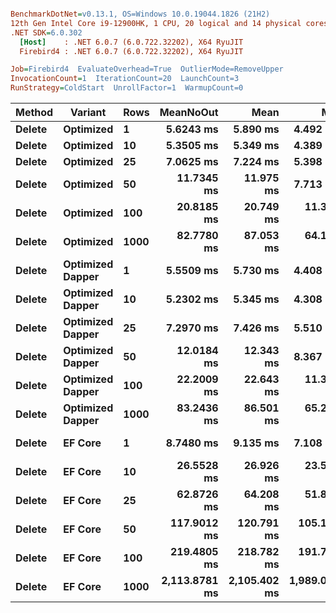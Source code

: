 ``` ini

BenchmarkDotNet=v0.13.1, OS=Windows 10.0.19044.1826 (21H2)
12th Gen Intel Core i9-12900HK, 1 CPU, 20 logical and 14 physical cores
.NET SDK=6.0.302
  [Host]    : .NET 6.0.7 (6.0.722.32202), X64 RyuJIT
  Firebird4 : .NET 6.0.7 (6.0.722.32202), X64 RyuJIT

Job=Firebird4  EvaluateOverhead=True  OutlierMode=RemoveUpper  
InvocationCount=1  IterationCount=20  LaunchCount=3  
RunStrategy=ColdStart  UnrollFactor=1  WarmupCount=0  

```
|      Method |         Variant | Rows |     MeanNoOut |         Mean |          Min |           Q1 |       Median |           Q3 |          Max |
|------------ |---------------- |----- |--------------:|-------------:|-------------:|-------------:|-------------:|-------------:|-------------:|
| **Delete** |       **Optimized** |    **1** |     **5.6243 ms** |     **5.890 ms** |     **4.492 ms** |     **4.970 ms** |     **5.647 ms** |     **6.753 ms** |     **9.943 ms** |
| **Delete** |       **Optimized** |   **10** |     **5.3505 ms** |     **5.349 ms** |     **4.389 ms** |     **4.709 ms** |     **5.408 ms** |     **5.730 ms** |     **6.763 ms** |
| **Delete** |       **Optimized** |   **25** |     **7.0625 ms** |     **7.224 ms** |     **5.398 ms** |     **6.308 ms** |     **7.127 ms** |     **7.842 ms** |     **9.987 ms** |
| **Delete** |       **Optimized** |   **50** |    **11.7345 ms** |    **11.975 ms** |     **7.713 ms** |    **10.249 ms** |    **11.625 ms** |    **13.893 ms** |    **19.206 ms** |
| **Delete** |       **Optimized** |  **100** |    **20.8185 ms** |    **20.749 ms** |    **11.303 ms** |    **16.141 ms** |    **21.063 ms** |    **25.345 ms** |    **34.174 ms** |
| **Delete** |       **Optimized** | **1000** |    **82.7780 ms** |    **87.053 ms** |    **64.120 ms** |    **71.359 ms** |    **74.682 ms** |   **102.937 ms** |   **137.429 ms** |
| **Delete** | **Optimized Dapper** |    **1** |     **5.5509 ms** |     **5.730 ms** |     **4.408 ms** |     **5.152 ms** |     **5.505 ms** |     **6.011 ms** |     **7.938 ms** |
| **Delete** | **Optimized Dapper** |   **10** |     **5.2302 ms** |     **5.345 ms** |     **4.308 ms** |     **4.920 ms** |     **5.174 ms** |     **5.658 ms** |     **7.527 ms** |
| **Delete** | **Optimized Dapper** |   **25** |     **7.2970 ms** |     **7.426 ms** |     **5.510 ms** |     **6.332 ms** |     **7.268 ms** |     **8.386 ms** |    **10.361 ms** |
| **Delete** | **Optimized Dapper** |   **50** |    **12.0184 ms** |    **12.343 ms** |     **8.367 ms** |    **10.254 ms** |    **12.174 ms** |    **14.258 ms** |    **21.243 ms** |
| **Delete** | **Optimized Dapper** |  **100** |    **22.2009 ms** |    **22.643 ms** |    **11.301 ms** |    **16.279 ms** |    **22.500 ms** |    **27.330 ms** |    **42.209 ms** |
| **Delete** | **Optimized Dapper** | **1000** |    **83.2436 ms** |    **86.501 ms** |    **65.270 ms** |    **71.947 ms** |    **81.412 ms** |    **99.992 ms** |   **143.606 ms** |
| **Delete** |          **EF Core** |    **1** |     **8.7480 ms** |     **9.135 ms** |     **7.108 ms** |     **8.183 ms** |     **8.713 ms** |     **9.552 ms** |    **14.252 ms** |
| **Delete** |          **EF Core** |   **10** |    **26.5528 ms** |    **26.926 ms** |    **23.597 ms** |    **24.901 ms** |    **26.556 ms** |    **28.065 ms** |    **33.567 ms** |
| **Delete** |          **EF Core** |   **25** |    **62.8726 ms** |    **64.208 ms** |    **51.804 ms** |    **57.881 ms** |    **60.724 ms** |    **71.613 ms** |    **84.810 ms** |
| **Delete** |          **EF Core** |   **50** |   **117.9012 ms** |   **120.791 ms** |   **105.133 ms** |   **112.544 ms** |   **117.354 ms** |   **125.947 ms** |   **155.033 ms** |
| **Delete** |          **EF Core** |  **100** |   **219.4805 ms** |   **218.782 ms** |   **191.772 ms** |   **210.553 ms** |   **221.077 ms** |   **227.049 ms** |   **248.174 ms** |
| **Delete** |          **EF Core** | **1000** | **2,113.8781 ms** | **2,105.402 ms** | **1,989.034 ms** | **2,085.233 ms** | **2,112.016 ms** | **2,136.568 ms** | **2,178.531 ms** |
